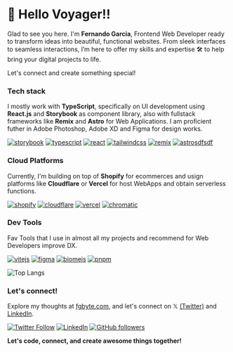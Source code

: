 <h1 align="">👋 Hello Voyager!!</h1>  

Glad to see you here. I'm **Fernando Garcia**, Frontend Web Developer ready to transform ideas into beautiful, functional websites. From sleek interfaces to seamless interactions, I’m here to offer my skills and expertise 🛠️ to help bring your digital projects to life.

Let's connect and create something special!

### Tech stack
<p>I mostly work with <b>TypeScript</b>, specifically on UI development using <b>React.js</b> and <b>Storybook</b> as component library, also with fullstack frameworks like <b>Remix</b> and <b>Astro</b> for Web Applications. I am proficient futher in Adobe Photoshop, Adobe XD and Figma for design works.</p>
<p align="left">
	<a href="https://storybook.js.org/" target="_blank" rel="noreferrer"> <img src="https://img.shields.io/badge/Storybook-FF4785?logo=storybook&logoColor=fff&style=flat" alt="storybook"></a>
	<a href="https://www.typescriptlang.org/" target="_blank" rel="noreferrer"> <img src="https://img.shields.io/badge/TypeScript-3178C6?logo=typescript&logoColor=fff&style=flat" alt="typescript"></a>
	<a href="https://react.dev" target="_blank" rel="noreferrer"> <img src="https://img.shields.io/badge/React-61DAFB?logo=react&logoColor=000&style=flat" alt="react"></a>
	<a href="https://tailwindcss.com" target="_blank" rel="noreferrer"> <img src="https://img.shields.io/badge/Tailwind%20CSS-06B6D4?logo=tailwindcss&logoColor=fff&style=flat" alt="tailwindcss"></a>
	<a href="https://remix.run" target="_blank" rel="noreferrer"> <img src="https://img.shields.io/badge/Remix-000?logo=remix&logoColor=fff&style=flat" alt="remix"></a>
	<a href="https://astro.build" target="_blank" rel="noreferrer"> <img src="https://img.shields.io/badge/Astro-FF5D01?logo=astro&logoColor=fff&style=flat" alt="astro">sdfsdf</a>
<!-- 	<a href="https://reactrouter.com" target="_blank" rel="noreferrer"> <img src="https://img.shields.io/badge/React%20Router-CA4245?logo=reactrouter&logoColor=fff&style=flat" alt="react router"></a> -->
<!-- 	<a href="https://nextjs.org" target="_blank" rel="noreferrer"> <img src="https://img.shields.io/badge/Next.js-000?logo=nextdotjs&logoColor=fff&style=flat" alt="nextjs"></a> -->
 </p>
		
### Cloud Platforms
<p>Currently, I'm building on top of <b>Shopify</b> for ecommerces and usign platforms like <b>Cloudflare</b> or <b>Vercel</b> for host WebApps and obtain serverless functions.</p>
<p align="left">
	<a href="https://www.shopify.com/" target="_blank" rel="noreferrer"> <img src="https://img.shields.io/badge/Shopify-7AB55C?logo=shopify&logoColor=fff&style=flat" alt="shopify"></a>
	<a href="https://www.cloudflare.com/" target="_blank" rel="noreferrer"> <img src="https://img.shields.io/badge/Cloudflare-F38020?logo=cloudflare&logoColor=fff&style=flat" alt="cloudflare"></a>
	<a href="https://www.vercel.com/" target="_blank" rel="noreferrer"> <img src="https://img.shields.io/badge/Vercel-000?logo=vercel&logoColor=fff&style=flat" alt="vercel"></a>
	<a href="https://www.chromatic.com/" target="_blank" rel="noreferrer"> <img src="https://img.shields.io/badge/Chromatic-FC521F?logo=chromatic&logoColor=fff&style=flat" alt="chromatic"></a>
<!-- 	<a href="https://www.supabase.com/" target="_blank" rel="noreferrer"> <img src="https://img.shields.io/badge/Supabase-3FCF8E?logo=supabase&logoColor=fff&style=flat" alt="supabase"></a> -->
	
</p>

### Dev Tools
Fav Tools that I use in almost all my projects and recommend for Web Developers improve DX.
<p align="left">
	<a href="https://www.vitejs.dev/" target="_blank" rel="noreferrer"> <img src="https://img.shields.io/badge/Vite-646CFF?logo=vite&logoColor=fff&style=flat" alt="vitejs"></a>
	<a href="https://www.figma.com/" target="_blank" rel="noreferrer"> <img src="https://img.shields.io/badge/Figma-F24E1E?logo=figma&logoColor=fff&style=flat" alt="figma"></a>
	<a href="https://www.biomejs.dev/" target="_blank" rel="noreferrer"> <img src="https://img.shields.io/badge/Biome-60A5FA?logo=biome&logoColor=fff&style=flat" alt="biomejs"></a> 
	<a href="https://www.pnpm.io/" target="_blank" rel="noreferrer"> <img src="https://img.shields.io/badge/pnpm-F69220?logo=pnpm&logoColor=fff&style=flat" alt="pnpm"></a>
 </p>


![Top Langs](https://github-readme-stats.vercel.app/api/top-langs/?username=fgbyte&hide_progress=true&theme=transparent)

### Let's connect!

Explore my thoughts at [fgbyte.com](https://fgbyte.com), and let's connect on 𝕏 [(Twitter)](https://twitter.com/fgbyte) and [LinkedIn](https://www.linkedin.com/in/fgbyte).

[![Twitter Follow](https://img.shields.io/twitter/follow/fgbyte?style=social)](https://twitter.com/fgbyte) [![LinkedIn](https://img.shields.io/static/v1.svg?label=LinkedIn&message=fgbyte&logo=linkedin&style=flat&color=blue)](https://www.linkedin.com/in/fgbyte/) [![GitHub followers](https://img.shields.io/github/followers/fgbyte.svg?label=Follow%20@fgbyte&style=social)](https://github.com/fgbyte/)

<p><b>Let's code, connect, and create awesome things together!</b></p>
 
